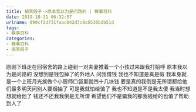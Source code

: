 ```yaml
---
title: 搞笑段子->原本我以为是问路的 | 糗事百科
date: 2019-10-31 06:32:57
urlname: 090cf2d731faac042d7c9c6530bdb51d
tags: 
- 糗事百科
categories:
- 糗事百科
- 搞笑段子
---
```

刚刚下班走在回宿舍的路上碰到一对夫妻推着一个小孩过来跟我打招呼 原本我以为是问路的 没想到是钱包掉了的外地人 问我借钱 我也不知道是真是假 我本身就是一个上班月光族做个小厨师口袋里就四十几块钱 要是真的我倒是无所谓都给他们最多明天问别人要烟抽了 可是我就怕给骗了 我也不知道是不是我太傻 我当时想想就给他了 钱还不还我我倒是无所谓 希望他们不是骗我的那我钱给的也值了帮助到人了


